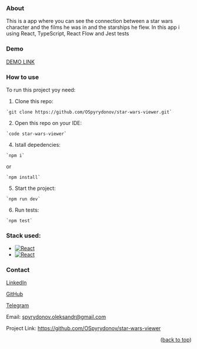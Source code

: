 <a id="readme-top"></a>

### About
This is a app where you can see the connection between a star wars character and the films he was in and the starships he flew.
In this app i using React, TypeScript, React Flow and Jest tests

### Demo
[DEMO LINK](https://star-wars-viewer.vercel.app/)

### How to use
To run this project yoy need:
  1. Clone this repo:

    `git clone https://github.com/OSpyrydonov/star-wars-viewer.git`

  2. Open this repo on your IDE:

    `code star-wars-viewer`

  4. Istall depedencies:

    `npm i`
    
or
    
    `npm install`

  5. Start the project:

    `npm run dev`

  6. Run tests:

    `npm test`

### Stack used:
* [![React][React.js]][React-url]
* [![React][TypeScript]][TypeScript-url]

### Contact

[LinkedIn](https://www.linkedin.com/in/oleksandr-spyrydonov-b42084323/)

[GitHub](https://github.com/OSpyrydonov)

[Telegram](https://t.me/Oleksandr_Spyrydonov)

Email: spyrydonov.oleksandr@gmail.com

Project Link: https://github.com/OSpyrydonov/star-wars-viewer

<p align="right">(<a href="#readme-top">back to top</a>)</p>



[React.js]: https://img.shields.io/badge/React-20232A?style=for-the-badge&logo=react&logoColor=61DAFB
[React-url]: https://reactjs.org/
[TypeScript]: https://shields.io/badge/TypeScript-3178C6?logo=TypeScript&logoColor=FFF&style=flat-square
[TypeScript-url]: https://www.typescriptlang.org/
